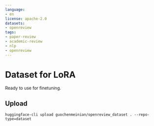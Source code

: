 ```yaml
---
language:
- en
license: apache-2.0
datasets:
- openreview
tags:
- paper-review
- academic-review
- nlp
- openreview
---
```


# Dataset for LoRA
Ready to use for finetuning.

## Upload
`huggingface-cli upload guochenmeinian/openreview_dataset . --repo-type=dataset`


